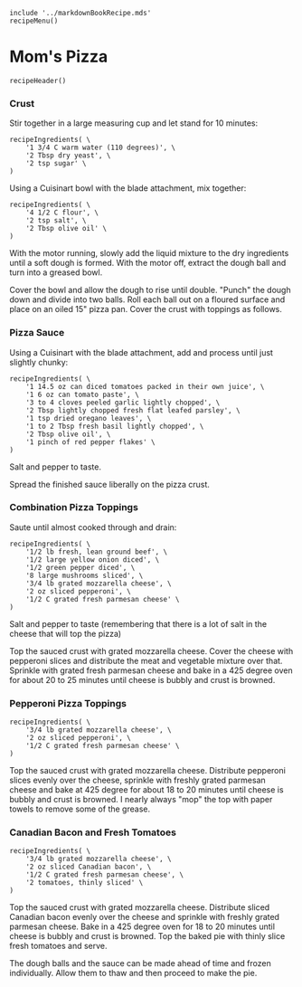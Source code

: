 ~~~ markdown-script
include '../markdownBookRecipe.mds'
recipeMenu()
~~~

# Mom's Pizza

~~~ markdown-script
recipeHeader()
~~~

### Crust

Stir together in a large measuring cup and let stand for 10 minutes:

~~~ markdown-script
recipeIngredients( \
    '1 3/4 C warm water (110 degrees)', \
    '2 Tbsp dry yeast', \
    '2 tsp sugar' \
)
~~~

Using a Cuisinart bowl with the blade attachment, mix together:

~~~ markdown-script
recipeIngredients( \
    '4 1/2 C flour', \
    '2 tsp salt', \
    '2 Tbsp olive oil' \
)
~~~

With the motor running, slowly add the liquid mixture to the dry ingredients until a soft dough is
formed. With the motor off, extract the dough ball and turn into a greased bowl.

Cover the bowl and allow the dough to rise until double. "Punch" the dough down and divide into two
balls. Roll each ball out on a floured surface and place on an oiled 15" pizza pan. Cover the crust
with toppings as follows.


### Pizza Sauce

Using a Cuisinart with the blade attachment, add and process until just slightly chunky:

~~~ markdown-script
recipeIngredients( \
    '1 14.5 oz can diced tomatoes packed in their own juice', \
    '1 6 oz can tomato paste', \
    '3 to 4 cloves peeled garlic lightly chopped', \
    '2 Tbsp lightly chopped fresh flat leafed parsley', \
    '1 tsp dried oregano leaves', \
    '1 to 2 Tbsp fresh basil lightly chopped', \
    '2 Tbsp olive oil', \
    '1 pinch of red pepper flakes' \
)
~~~

Salt and pepper to taste.

Spread the finished sauce liberally on the pizza crust.


### Combination Pizza Toppings

Saute until almost cooked through and drain:

~~~ markdown-script
recipeIngredients( \
    '1/2 lb fresh, lean ground beef', \
    '1/2 large yellow onion diced', \
    '1/2 green pepper diced', \
    '8 large mushrooms sliced', \
    '3/4 lb grated mozzarella cheese', \
    '2 oz sliced pepperoni', \
    '1/2 C grated fresh parmesan cheese' \
)
~~~

Salt and pepper to taste (remembering that there is a lot of salt in the cheese that will top the
pizza)

Top the sauced crust with grated mozzarella cheese. Cover the cheese with pepperoni slices and
distribute the meat and vegetable mixture over that. Sprinkle with grated fresh parmesan cheese and
bake in a 425 degree oven for about 20 to 25 minutes until cheese is bubbly and crust is browned.


### Pepperoni Pizza Toppings

~~~ markdown-script
recipeIngredients( \
    '3/4 lb grated mozzarella cheese', \
    '2 oz sliced pepperoni', \
    '1/2 C grated fresh parmesan cheese' \
)
~~~

Top the sauced crust with grated mozzarella cheese. Distribute pepperoni slices evenly over the
cheese, sprinkle with freshly grated parmesan cheese and bake at 425 degree for about 18 to 20
minutes until cheese is bubbly and crust is browned. I nearly always "mop" the top with paper towels
to remove some of the grease.


### Canadian Bacon and Fresh Tomatoes

~~~ markdown-script
recipeIngredients( \
    '3/4 lb grated mozzarella cheese', \
    '2 oz sliced Canadian bacon', \
    '1/2 C grated fresh parmesan cheese', \
    '2 tomatoes, thinly sliced' \
)
~~~

Top the sauced crust with grated mozzarella cheese. Distribute sliced Canadian bacon evenly over the
cheese and sprinkle with freshly grated parmesan cheese. Bake in a 425 degree oven for 18 to 20
minutes until cheese is bubbly and crust is browned. Top the baked pie with thinly slice fresh
tomatoes and serve.

The dough balls and the sauce can be made ahead of time and frozen individually. Allow them to thaw
and then proceed to make the pie.
